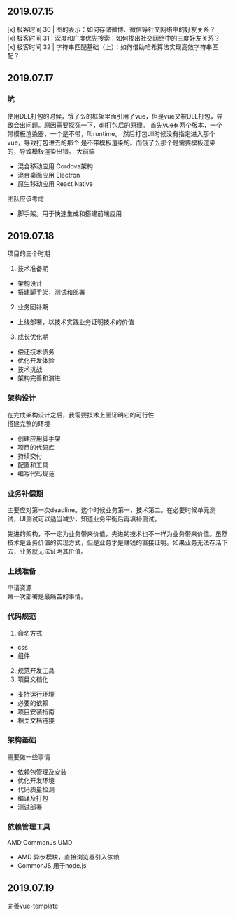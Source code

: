 ## 2019.07.15
[x] 极客时间 30 | 图的表示：如何存储微博、微信等社交网络中的好友关系？  
[x] 极客时间 31 | 深度和广度优先搜索：如何找出社交网络中的三度好友关系？  
[x] 极客时间 32 | 字符串匹配基础（上）：如何借助哈希算法实现高效字符串匹配？  
## 2019.07.17
### 坑
使用DLL打包的时候，饿了么的框架里面引用了vue，但是vue又被DLL打包，导致会出问题。原因需要探究一下，dll打包后的原理。
首先vue有两个版本，一个带模板渲染器，一个是不带，叫runtime。
然后打包dll时候没有指定进入那个vue，导致打包进去的那个 是不带模板渲染的。而饿了么那个是需要模板渲染的，导致模板渲染出错。
大前端 
- 混合移动应用 Cordova架构
- 混合桌面应用 Electron
- 原生移动应用 React Native

团队应该考虑
- 脚手架。用于快速生成和搭建前端应用

## 2019.07.18
项目的三个时期
1. 技术准备期
- 架构设计
- 搭建脚手架，测试和部署
2. 业务回补期
- 上线部署，以技术实践业务证明技术的价值
3. 成长优化期
- 偿还技术债务
- 优化开发体验
- 技术挑战
- 架构完善和演进

### 架构设计
在完成架构设计之后，我需要技术上面证明它的可行性  
搭建完整的环境
- 创建应用脚手架
- 项目的代码库
- 持续交付
- 配置和工具
- 编写代码规范

### 业务补偿期
主要应对第一次deadline。这个时候业务第一，技术第二。在必要时候单元测试，UI测试可以适当减少，知道业务平衡后再填补测试。  

先进的架构，不一定为业务带来价值，先进的技术也不一样为业务带来价值。虽然技术是业务价值的实现方式，但是业务才是赚钱的直接证明。如果业务无法存活下去，业务就无法证明其价值。

### 上线准备
申请资源  
第一次部署是最痛苦的事情。

### 代码规范
1. 命名方式
- css
- 组件
2. 规范开发工具
3. 项目文档化
- 支持运行环境
- 必要的依赖
- 项目安装指南
- 相关文档链接

### 架构基础
需要做一些事情
- 依赖包管理及安装
- 优化开发环境
- 代码质量检测
- 编译及打包
- 测试部署

### 依赖管理工具
AMD CommonJs UMD
- AMD 异步模块，直接浏览器引入依赖
- CommonJS 用于node.js
## 2019.07.19
完善vue-template